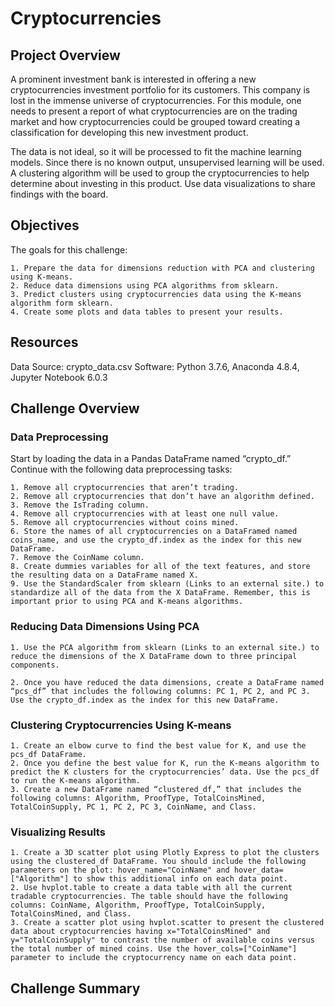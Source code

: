 # Cryptocurrencies

## Project Overview

A prominent investment bank is interested in offering a new cryptocurrencies investment portfolio for its customers. This company is lost in the immense universe of cryptocurrencies.  For this module, one needs to present a report of what cryptocurrencies are on the trading market and how cryptocurrencies could be grouped toward creating a classification for developing this new investment product.

The data is not ideal, so it will be processed to fit the machine learning models. Since there is no known output, unsupervised learning will be used. A clustering algorithm  will be used to group the cryptocurrencies to help determine about investing in this product. Use data visualizations to share findings with the board.

## Objectives

The goals for this challenge:

    1. Prepare the data for dimensions reduction with PCA and clustering using K-means.
    2. Reduce data dimensions using PCA algorithms from sklearn.
    3. Predict clusters using cryptocurrencies data using the K-means algorithm form sklearn.
    4. Create some plots and data tables to present your results.
    
## Resources

Data Source: crypto_data.csv Software: Python 3.7.6, Anaconda 4.8.4, Jupyter Notebook 6.0.3

## Challenge Overview

### Data Preprocessing
Start by loading the data in a Pandas DataFrame named “crypto_df.” Continue with the following data preprocessing tasks:

    1. Remove all cryptocurrencies that aren’t trading.
    2. Remove all cryptocurrencies that don’t have an algorithm defined.
    3. Remove the IsTrading column.
    4. Remove all cryptocurrencies with at least one null value.
    5. Remove all cryptocurrencies without coins mined.
    6. Store the names of all cryptocurrencies on a DataFramed named coins_name, and use the crypto_df.index as the index for this new DataFrame.
    7. Remove the CoinName column.
    8. Create dummies variables for all of the text features, and store the resulting data on a DataFrame named X.
    9. Use the StandardScaler from sklearn (Links to an external site.) to standardize all of the data from the X DataFrame. Remember, this is important prior to using PCA and K-means algorithms.
    
### Reducing Data Dimensions Using PCA

    1. Use the PCA algorithm from sklearn (Links to an external site.) to reduce the dimensions of the X DataFrame down to three principal components.

    2. Once you have reduced the data dimensions, create a DataFrame named “pcs_df” that includes the following columns: PC 1, PC 2, and PC 3. Use the crypto_df.index as the index for this new DataFrame.
    
### Clustering Cryptocurrencies Using K-means

    1. Create an elbow curve to find the best value for K, and use the pcs_df DataFrame.
    2. Once you define the best value for K, run the K-means algorithm to predict the K clusters for the cryptocurrencies’ data. Use the pcs_df to run the K-means algorithm.
    3. Create a new DataFrame named “clustered_df,” that includes the following columns: Algorithm, ProofType, TotalCoinsMined, TotalCoinSupply, PC 1, PC 2, PC 3, CoinName, and Class. 

### Visualizing Results

    1. Create a 3D scatter plot using Plotly Express to plot the clusters using the clustered_df DataFrame. You should include the following parameters on the plot: hover_name="CoinName" and hover_data=["Algorithm"] to show this additional info on each data point.
    2. Use hvplot.table to create a data table with all the current tradable cryptocurrencies. The table should have the following columns: CoinName, Algorithm, ProofType, TotalCoinSupply, TotalCoinsMined, and Class.
    3. Create a scatter plot using hvplot.scatter to present the clustered data about cryptocurrencies having x="TotalCoinsMined" and y="TotalCoinSupply" to contrast the number of available coins versus the total number of mined coins. Use the hover_cols=["CoinName"] parameter to include the cryptocurrency name on each data point.

## Challenge Summary



